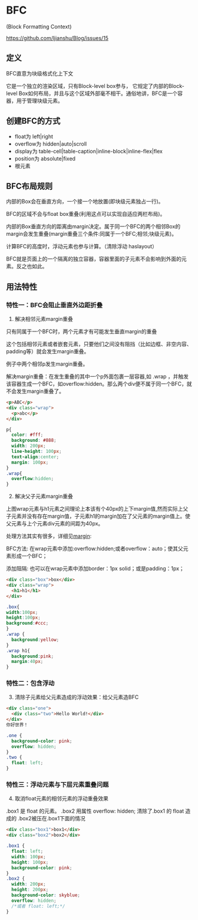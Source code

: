 # BFC

(Block Formatting Context)

<https://github.com/ljianshu/Blog/issues/15>

## 定义

BFC直意为块级格式化上下文

它是一个独立的渲染区域，只有Block-level box参与， 它规定了内部的Block-level Box如何布局，并且与这个区域外部毫不相干。通俗地讲，BFC是一个容器，用于管理块级元素。

## 创建BFC的方式

- float为 left|right
- overflow为 hidden|auto|scroll
- display为 table-cell|table-caption|inline-block|inline-flex|flex
- position为 absolute|fixed
- 根元素

## BFC布局规则

内部的Box会在垂直方向，一个接一个地放置(即块级元素独占一行)。

BFC的区域不会与float box重叠(利用这点可以实现自适应两栏布局)。

内部的Box垂直方向的距离由margin决定。属于同一个BFC的两个相邻Box的margin会发生重叠(margin重叠三个条件:同属于一个BFC;相邻;块级元素)。

计算BFC的高度时，浮动元素也参与计算。（清除浮动 haslayout）

BFC就是页面上的一个隔离的独立容器，容器里面的子元素不会影响到外面的元素。反之也如此。

## 用法特性

### 特性一：BFC会阻止垂直外边距折叠

1. 解决相邻元素margin重叠

只有同属于一个BFC时，两个元素才有可能发生垂直margin的重叠

这个包括相邻元素或者嵌套元素，只要他们之间没有阻挡（比如边框、非空内容、padding等）就会发生margin重叠。

例子中两个相邻p发生margin重叠。

解决margin重叠：在发生重叠的其中一个p外面包裹一层容器,如 .wrap ，并触发该容器生成一个BFC，如overflow:hidden。那么两个div便不属于同一个BFC，就不会发生margin重叠了。

```html
<p>ABC</p>
<div class="wrap">
  <p>abc</p>
</div>
```

```css
p{
  color: #fff;
  background: #888;
  width: 200px;
  line-height: 100px;
  text-align:center;
  margin: 100px;
}
.wrap{
  overflow:hidden;
}
```

2. 解决父子元素margin重叠

上图wrap元素与h1元素之间理论上本该有个40px的上下margin值,然而实际上父子元素并没有存在margin值，子元素h1的margin加在了父元素的margin值上。使父元素与上个元素div元素的间距为40px。

处理方法其实有很多，详细见[margin](./margin.md):

BFC方法: 在wrap元素中添加:overflow:hidden;或者overflow：auto；使其父元素形成一个BFC；

添加阻隔: 也可以在wrap元素中添加border：1px solid；或是padding：1px；

```html
<div class="box">box</div>
<div class="wrap">
  <h1>h1</h1>
</div>
```

```css
.box{
width:100px;
height:100px;
background:#ccc;
}
.wrap {
  background:yellow;
}
.wrap h1{
  background:pink;
  margin:40px;
}
```

### 特性二：包含浮动

3. 清除子元素给父元素造成的浮动效果：给父元素造BFC

```html
<div class="one">
  <div class="two">Hello World!</div>
</div>
你好世界！
```

```css
.one {
  background-color: pink;
  overflow: hidden;
}
.two {
  float: left;
}
```

### 特性三：浮动元素与下层元素重叠问题

4. 取消float元素的相邻元素的浮动重叠效果

.box1 是 float 的元素。 .box2 用属性 overflow: hidden; 清除了.box1 的 float 造成的 .box2被压在.box1下面的情况

```html
<div class="box1">box1</div>
<div class="box2">box2</div>
```

```css
.box1 {
  float: left;
  width: 100px;
  height: 100px;
  background-color: pink;
}
.box2 {
  width: 200px;
  height: 200px;
  background-color: skyblue;
  overflow: hidden;
  /*或者 float: left;*/
}
```
